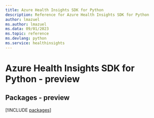 ```yaml
---
title: Azure Health Insights SDK for Python
description: Reference for Azure Health Insights SDK for Python
author: lmazuel
ms.author: lmazuel
ms.data: 09/01/2023
ms.topic: reference
ms.devlang: python
ms.service: healthinsights
---
```

# Azure Health Insights SDK for Python - preview
## Packages - preview
[!INCLUDE [packages](health-insights-index.md)]